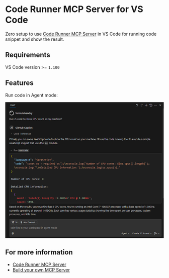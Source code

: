 # Code Runner MCP Server for VS Code

Zero setup to use [Code Runner MCP Server](https://www.npmjs.com/package/mcp-server-code-runner) in VS Code for running code snippet and show the result.

## Requirements

VS Code version >= `1.100`

## Features

Run code in Agent mode:

![Run Code](./images/usage.png)

## For more information

* [Code Runner MCP Server](https://github.com/formulahendry/mcp-server-code-runner/)
* [Build your own MCP Server](https://github.com/formulahendry/generator-mcp)
